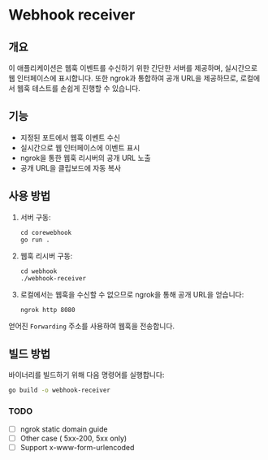 # Webhook receiver

## 개요

이 애플리케이션은 웹훅 이벤트를 수신하기 위한 간단한 서버를 제공하며, 실시간으로 웹 인터페이스에 표시합니다. 또한 ngrok과 통합하여 공개 URL을 제공하므로, 로컬에서 웹훅 테스트를 손쉽게 진행할 수 있습니다.

## 기능

- 지정된 포트에서 웹훅 이벤트 수신
- 실시간으로 웹 인터페이스에 이벤트 표시
- ngrok을 통한 웹훅 리시버의 공개 URL 노출
- 공개 URL을 클립보드에 자동 복사

## 사용 방법

1. 서버 구동:
    ```
    cd corewebhook
    go run .
    ```

2. 웹훅 리시버 구동:
    ```
    cd webhook
    ./webhook-receiver
    ```

3. 로컬에서는 웹훅을 수신할 수 없으므로 ngrok을 통해 공개 URL을 얻습니다:
    ```
    ngrok http 8080
    ```

얻어진 `Forwarding` 주소를 사용하여 웹훅을 전송합니다.

## 빌드 방법

바이너리를 빌드하기 위해 다음 명령어를 실행합니다:

```bash
go build -o webhook-receiver
```

### TODO

- [ ] ngrok static domain guide
- [ ] Other case ( 5xx-200, 5xx only)
- [ ] Support x-www-form-urlencoded
